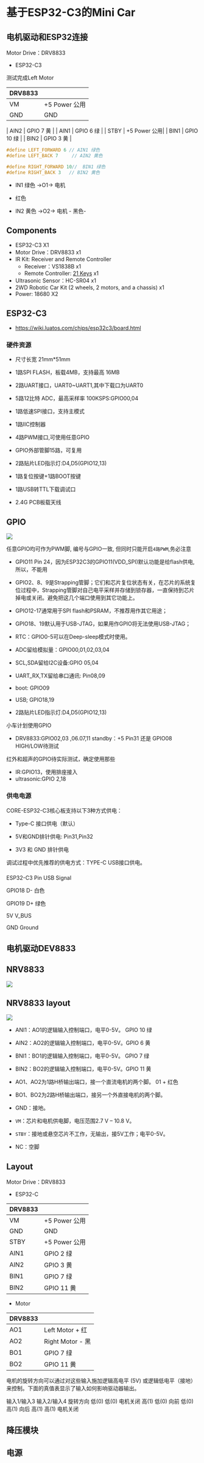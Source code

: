 # 基于ESP32-C3的Mini Car

## 电机驱动和ESP32连接

Motor Drive：DRV8833

* ESP32-C3

测试完成Left Motor

| DRV8833      |                |
|--------------|----------------|
| VM           |  +5 Power  公用|
| GND          | GND            | 

| AIN2         |   GPIO 7 黄    |
| AIN1         |  GPIO 6 绿    | 
| STBY         |  +5 Power  公用|
| BIN1         |   GPIO  10 绿   |
| BIN2         |   GPIO 3 黄  |

```c
#define LEFT_FORWARD 6 // AIN1 绿色
#define LEFT_BACK 7     // AIN2 黄色

#define RIGHT_FORWARD 10//  BIN1 绿色
#define RIGHT_BACK 3   // BIN2 黄色
```
* IN1 绿色 ->O1-> 电机  

+ 红色
* IN2 黄色 ->O2-> 电机 - 黑色-


## ​Components

* ESP32-C3 X1
* Motor Drive：DRV8833 x1
* IR Kit: Receiver and Remote Controller 
  * Receiver：VS1838B x1
  * Remote Controller: [21 Keys](https://hobbycomponents.com/wired-wireless/464-low-profile-21-button-infrared-ir-remote)  x1
* Ultrasonic Sensor：HC-SR04 x1   
* 2WD Robotic Car Kit (2 wheels, 2 motors, and a chassis) x1 
* Power: 18680 X2


## ESP32-C3

* https://wiki.luatos.com/chips/esp32c3/board.html

### 硬件资源

* 尺寸长宽 21mm*51mm

* 1路SPI FLASH，板载4MB，支持最高 16MB

* 2路UART接口，UART0~UART1,其中下载口为UART0

* 5路12比特 ADC，最高采样率 100KSPS:GPIO00,04

* 1路低速SPI接口，支持主模式

* 1路IIC控制器

* 4路PWM接口,可使用任意GPIO

* GPIO外部管脚15路，可复用

* 2路贴片LED指示灯:D4,D5(GPIO12,13)

* 1路复位按键+1路BOOT按键

* 1路USB转TTL下载调试口

* 2.4G PCB板载天线

## GPIO
![](img/esp32-c3.jpg)

任意GPIO均可作为PWM脚, 编号与GPIO一致, 但同时只能开启`4路PWM`,务必注意

* GPIO11 Pin 24，因为ESP32C3的GPIO11(VDD_SPI)默认功能是给flash供电,所以，不能用

* GPIO2、8、9是Strapping管脚；它们和芯片复位状态有关，在芯片的系统复位过程中，Strapping管脚对自己电平采样并存储到锁存器，一直保持到芯片掉电或关闭。避免把这几个端口使用到其它功能上。

* GPIO12-17通常用于SPI flash和PSRAM，不推荐用作其它用途；

* GPIO18、19默认用于USB-JTAG，如果用作GPIO将无法使用USB-JTAG；

* RTC：GPIO0-5可以在Deep-sleep模式时使用。

* ADC留给模拟量：GPIO00,01,02,03,04
* SCL,SDA留给I2C设备:GPIO 05,04
* UART_RX,TX留给串口通讯: Pin08,09
* boot: GPIO09
* USB; GPIO18,19
* 2路贴片LED指示灯:D4,D5(GPIO12,13)


小车计划使用GPIO
* DRV8833:GPIO02,03 
   ,06.07,11  standby：+5 Pin31 还是 GPIO08 HIGH/LOW待测试

红外和超声的GPIO待实际测试，确定使用那些
* IR:GPIO13，使用排座接入 
* ultrasonic:GPIO 2,18


### 供电电源

CORE-ESP32-C3核心板支持以下3种方式供电：

* Type-C 接口供电（默认）

* 5V和GND排针供电: Pin31,Pin32

* 3V3 和 GND 排针供电

调试过程中优先推荐的供电方式：TYPE-C USB接口供电。

### 
ESP32-C3 Pin USB Signal

GPIO18 D-  白色

GPIO19 D+  绿色

5V  V_BUS

GND  Ground

## 电机驱动DEV8833

## NRV8833

![](img/DRV8833_Pinout.jpg)

## NRV8833 layout

![](img/DRV8833-Dual-Driver-Circuit.jpg)

* ANI1：AO1的逻辑输入控制端口，电平0-5V。 GPIO 10 绿 
* AIN2：AO2的逻辑输入控制端口，电平0-5V。GPIO 6  黄
* BNI1：BO1的逻辑输入控制端口，电平0-5V。 GPIO 7  绿
* BIN2：BO2的逻辑输入控制端口，电平0-5V。GPIO 11  黄

* AO1、AO2为1路H桥输出端口，接一个直流电机的两个脚。
  01 +  红色
* BO1、BO2为2路H桥输出端口，接另一个外直接电机的两个脚。
* GND：接地。
* `VM`：芯片和电机供电脚，电压范围2.7 V – 10.8 V。
* `STBY`：接地或悬空芯片不工作，无输出，接5V工作；电平0-5V。
* NC：空脚
                        
## Layout

Motor Drive：DRV8833

* ESP32-C

| DRV8833      |                |
|--------------|----------------|
| VM           |  +5 Power  公用|
| GND          | GND            | 
| STBY         |  +5 Power  公用|
| AIN1         |  GPIO 2 绿    |
| AIN2         |   GPIO 3 黄    |
| BIN1         |   GPIO 7  绿   |
| BIN2         |   GPIO 11 黄  |

* Motor

| DRV8833      |                |
|--------------|----------------|
| AO1         | Left Motor + 红 |
| AO2         | Right Motor - 黑 |
| BO1         |   GPIO 7  绿   |
| BO2         |   GPIO 11 黄  |

电机的旋转方向可以通过对这些输入施加逻辑高电平 (5V) 或逻辑低电平（接地）来控制。下面的真值表显示了输入如何影响驱动器输出。

输入1/输入3	输入2/输入4	旋转方向
低(0)	低(0)	电机关闭
高(1)	低(0)	向前
低(0)	高(1)	向后
高(1)	高(1)	电机关闭

## 降压模块


## 电源